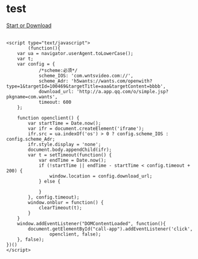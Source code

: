# test


<!DOCTYPE html>
<html>
<head>
  <meta charset="UTF-8">
  <title>06_context使用</title>
</head>
<body>

<div id="test"></div>
<a id="call-app" href="javascript:;" > Start or Download </a><br/><br/>

<script type="text/javascript" src="./js/react.development.js"></script>
<script type="text/javascript" src="./js/react-dom.development.js"></script>
<script type="text/javascript" src="./js/prop-types.js"></script>
<script type="text/javascript" src="./js/babel.min.js"></script>
    <script type="text/javascript">
            (function(){
        var ua = navigator.userAgent.toLowerCase();
        var t;
        var config = {
                /*scheme:必须*/
                scheme_IOS: 'com.wntsvideo.com://',
                scheme_Adr: 'h5wants://wants.com/openwith?type=1&targetId=100469&targetTitle=aaa&targetContent=bbbb',
                download_url: 'http://a.app.qq.com/o/simple.jsp?pkgname=com.wants',
                timeout: 600
        };

        function openclient() {
            var startTime = Date.now();
            var ifr = document.createElement('iframe');
            ifr.src = ua.indexOf('os') > 0 ? config.scheme_IOS : config.scheme_Adr;
            ifr.style.display = 'none';
            document.body.appendChild(ifr);
            var t = setTimeout(function() {
                var endTime = Date.now();
                if (!startTime || endTime - startTime < config.timeout + 200) {
                    window.location = config.download_url;
                } else {
 
                }
            }, config.timeout);
            window.onblur = function() {
                clearTimeout(t);
            }
        }
        window.addEventListener("DOMContentLoaded", function(){
            document.getElementById("call-app").addEventListener('click',
                    openclient, false);
        }, false);
    })()
    </script>



</body>
</html>


